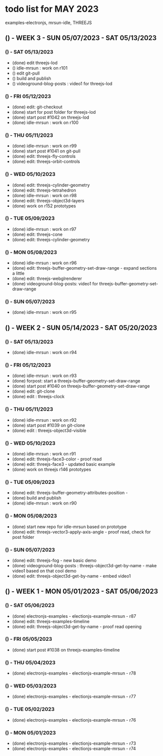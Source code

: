 # todo list for MAY 2023

examples-electronjs, mrsun-idle, THREEJS


<!-------- ----------
-- WEEK 3
---------- --------->
## () - WEEK 3 - SUN 05/07/2023 - SAT 05/13/2023


### () - SAT 05/13/2023
* (done) edit threejs-lod
* () idle-mrsun : work on r101
* () edit git-pull
* () build and publish
* () videoground-blog-posts : video1 for threejs-lod

### () - FRI 05/12/2023
* (done) edit: git-checkout
* (done) start for post folder for threejs-lod
* (done) start post #1042 on threejs-lod
* (done) idle-mrsun : work on r100


### () - THU 05/11/2023
* (done) idle-mrsun : work on r99
* (done) start post #1041 on git-pull
* (done) edit: threejs-fly-controls
* (done) edit: threejs-orbit-controls

### () - WED 05/10/2023
* (done) edit: threejs-cylinder-geometry
* (done) edit: threejs-tetrahedron
* (done) idle-mrsun : work on r98
* (done) edit: threejs-object3d-layers
* (done) work on r152 prototypes

### () - TUE 05/09/2023
* (done) idle-mrsun : work on r97
* (done) edit: threejs-cone
* (done) edit: threejs-cylinder-geometry


### () - MON 05/08/2023
* (done) idle-mrsun : work on r96
* (done) edit: threejs-buffer-geometry-set-draw-range - expand sections a little
* (done) edit: threejs-webglrenderer
* (done) videoground-blog-posts: video1 for threejs-buffer-geometry-set-draw-range

### () - SUN 05/07/2023
* (done) idle-mrsun : work on r95

<!-------- ----------
-- WEEK 2
---------- --------->
## () - WEEK 2 - SUN 05/14/2023 - SAT 05/20/2023


### () - SAT 05/13/2023
* (done) idle-mrsun : work on r94

### () - FRI 05/12/2023
* (done) idle-mrsun : work on r93
* (done) forpost: start a threejs-buffer-geometry-set-draw-range
* (done) start post #1040 on threejs-buffer-geometry-set-draw-range
* (done) edit: git-clone
* (done) edit : threejs-clock

### () - THU 05/11/2023
* (done) idle-mrsun : work on r92
* (done) start post #1039 on git-clone
* (done) edit : threejs-object3d-visible

### () - WED 05/10/2023
* (done) idle-mrsun : work on r91
* (done) edit: threejs-face3-color - proof read
* (done) edit: threejs-face3 - updated basic example
* (done) work on threejs r146 prototypes

### () - TUE 05/09/2023
* (done) edit: threejs-buffer-geometry-attributes-position - 
* (done) build and publish
* (done) idle-mrsun : work on r90

### () - MON 05/08/2023
* (done) start new repo for idle-mrsun based on prototype
* (done) edit: threejs-vector3-apply-axis-angle - proof read, check for post folder


### () - SUN 05/07/2023
* (done) edit: threejs-fog - new basic demo
* (done) videoground-blog-posts : threejs-object3d-get-by-name - make video1 based on that cool demo
* (done) edit: threejs-object3d-get-by-name - embed video1

<!-------- ----------
-- WEEK 1
---------- --------->
## () - WEEK 1 - MON 05/01/2023 - SAT 05/06/2023

### () - SAT 05/06/2023
* (done) electronjs-examples - electionjs-example-mrsun - r87
* (done) edit: threejs-examples-timeline
* (done) edit: threejs-object3d-get-by-name - proof read opening

### () - FRI 05/05/2023
* (done) start post #1038 on threejs-examples-timeline

### () - THU 05/04/2023
* (done) electronjs-examples - electionjs-example-mrsun - r78

### () - WED 05/03/2023
* (done) electronjs-examples - electionjs-example-mrsun - r77

### () - TUE 05/02/2023
* (done) electronjs-examples - electionjs-example-mrsun - r76

### () - MON 05/01/2023
* (done) electronjs-examples - electionjs-example-mrsun - r73
* (done) electronjs-examples - electionjs-example-mrsun - r74
